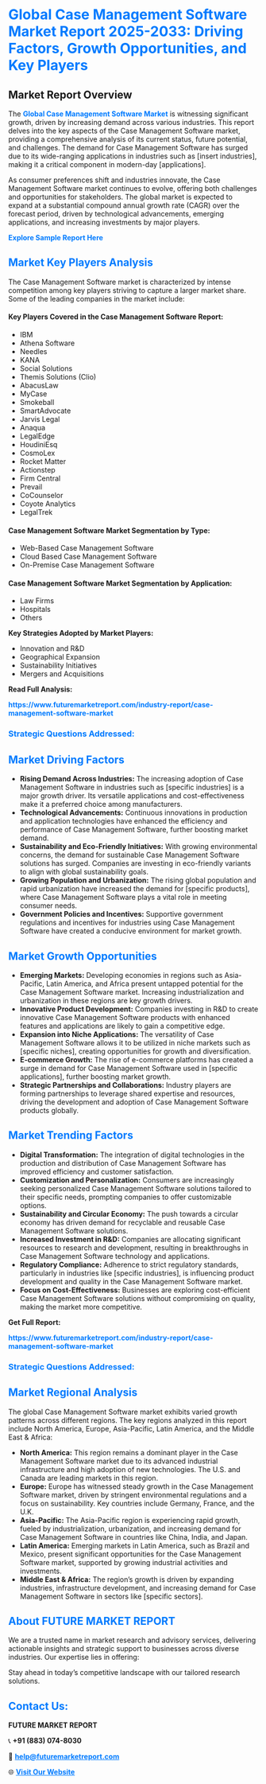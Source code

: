 <h1 style="color: #007BFF;">Global Case Management Software Market Report 2025-2033: Driving Factors, Growth Opportunities, and Key Players</h1>

<section id="overview">
<h2>Market Report Overview</h2>
<p>The <a href="https://www.futuremarketreport.com/industry-report/case-management-software-market" style="color: #007BFF; text-decoration: none;"><strong>Global Case Management Software Market</strong></a> is witnessing significant growth, driven by increasing demand across various industries. This report delves into the key aspects of the Case Management Software market, providing a comprehensive analysis of its current status, future potential, and challenges. The demand for Case Management Software has surged due to its wide-ranging applications in industries such as [insert industries], making it a critical component in modern-day [applications].</p>
<p>As consumer preferences shift and industries innovate, the Case Management Software market continues to evolve, offering both challenges and opportunities for stakeholders. The global market is expected to expand at a substantial compound annual growth rate (CAGR) over the forecast period, driven by technological advancements, emerging applications, and increasing investments by major players.</p>
</section>

<section id="overview">
<p><a href="https://www.futuremarketreport.com/request-sample/reportId=99331" style="color: #007BFF; text-decoration: none;"><strong>Explore Sample Report Here</strong></a></p>
</section>

<section id="key-players">
<h2 style="color: #007BFF;">Market Key Players Analysis</h2>
<p>The Case Management Software market is characterized by intense competition among key players striving to capture a larger market share. Some of the leading companies in the market include:</p>
<h4>Key Players Covered in the Case Management Software Report:</h4>
<ul><li>IBM</li><li>Athena Software</li><li>Needles</li><li>KANA</li><li>Social Solutions</li><li>Themis Solutions (Clio)</li><li>AbacusLaw</li><li>MyCase</li><li>Smokeball</li><li>SmartAdvocate</li><li>Jarvis Legal</li><li>Anaqua</li><li>LegalEdge</li><li>HoudiniEsq</li><li>CosmoLex</li><li>Rocket Matter</li><li>Actionstep</li><li>Firm Central</li><li>Prevail</li><li>CoCounselor</li><li>Coyote Analytics</li><li>LegalTrek</li></ul>
<h4>Case Management Software Market Segmentation by Type:</h4>
<ul><li>Web-Based Case Management Software</li><li>Cloud Based Case Management Software</li><li>On-Premise Case Management Software</li></ul>

<h4>Case Management Software Market Segmentation by Application:</h4>
<ul><li>Law Firms</li><li>Hospitals</li><li>Others</li></ul>
<p><strong>Key Strategies Adopted by Market Players:</strong></p>
<ul>
<li>Innovation and R&D</li>
<li>Geographical Expansion</li>
<li>Sustainability Initiatives</li>
<li>Mergers and Acquisitions</li>
</ul>
</section>

<section>
<p><strong>Read Full Analysis: </strong></p><a href="https://www.futuremarketreport.com/industry-report/case-management-software-market" style="color: #007BFF; text-decoration: none;"><strong>https://www.futuremarketreport.com/industry-report/case-management-software-market</strong></a>
<h3 style="color: #007BFF;">Strategic Questions Addressed:</h3>
</section>

<section id="driving-factors">
<h2 style="color: #007BFF;">Market Driving Factors</h2>
<ul>
<li><strong>Rising Demand Across Industries:</strong> The increasing adoption of Case Management Software in industries such as [specific industries] is a major growth driver. Its versatile applications and cost-effectiveness make it a preferred choice among manufacturers.</li>
<li><strong>Technological Advancements:</strong> Continuous innovations in production and application technologies have enhanced the efficiency and performance of Case Management Software, further boosting market demand.</li>
<li><strong>Sustainability and Eco-Friendly Initiatives:</strong> With growing environmental concerns, the demand for sustainable Case Management Software solutions has surged. Companies are investing in eco-friendly variants to align with global sustainability goals.</li>
<li><strong>Growing Population and Urbanization:</strong> The rising global population and rapid urbanization have increased the demand for [specific products], where Case Management Software plays a vital role in meeting consumer needs.</li>
<li><strong>Government Policies and Incentives:</strong> Supportive government regulations and incentives for industries using Case Management Software have created a conducive environment for market growth.</li>
</ul>
</section>

<section id="growth-opportunities">
<h2 style="color: #007BFF;">Market Growth Opportunities</h2>
<ul>
<li><strong>Emerging Markets:</strong> Developing economies in regions such as Asia-Pacific, Latin America, and Africa present untapped potential for the Case Management Software market. Increasing industrialization and urbanization in these regions are key growth drivers.</li>
<li><strong>Innovative Product Development:</strong> Companies investing in R&D to create innovative Case Management Software products with enhanced features and applications are likely to gain a competitive edge.</li>
<li><strong>Expansion into Niche Applications:</strong> The versatility of Case Management Software allows it to be utilized in niche markets such as [specific niches], creating opportunities for growth and diversification.</li>
<li><strong>E-commerce Growth:</strong> The rise of e-commerce platforms has created a surge in demand for Case Management Software used in [specific applications], further boosting market growth.</li>
<li><strong>Strategic Partnerships and Collaborations:</strong> Industry players are forming partnerships to leverage shared expertise and resources, driving the development and adoption of Case Management Software products globally.</li>
</ul>
</section>

<section id="trending-factors">
<h2 style="color: #007BFF;">Market Trending Factors</h2>
<ul>
<li><strong>Digital Transformation:</strong> The integration of digital technologies in the production and distribution of Case Management Software has improved efficiency and customer satisfaction.</li>
<li><strong>Customization and Personalization:</strong> Consumers are increasingly seeking personalized Case Management Software solutions tailored to their specific needs, prompting companies to offer customizable options.</li>
<li><strong>Sustainability and Circular Economy:</strong> The push towards a circular economy has driven demand for recyclable and reusable Case Management Software solutions.</li>
<li><strong>Increased Investment in R&D:</strong> Companies are allocating significant resources to research and development, resulting in breakthroughs in Case Management Software technology and applications.</li>
<li><strong>Regulatory Compliance:</strong> Adherence to strict regulatory standards, particularly in industries like [specific industries], is influencing product development and quality in the Case Management Software market.</li>
<li><strong>Focus on Cost-Effectiveness:</strong> Businesses are exploring cost-efficient Case Management Software solutions without compromising on quality, making the market more competitive.</li>
</ul>
</section>

<section>
<p><strong>Get Full Report: </strong></p><a href="https://www.futuremarketreport.com/industry-report/case-management-software-market" style="color: #007BFF; text-decoration: none;"><strong>https://www.futuremarketreport.com/industry-report/case-management-software-market</strong></a>
<h3 style="color: #007BFF;">Strategic Questions Addressed:</h3>
</section>


<section id="regional-analysis">
<h2 style="color: #007BFF;">Market Regional Analysis</h2>
<p>The global Case Management Software market exhibits varied growth patterns across different regions. The key regions analyzed in this report include North America, Europe, Asia-Pacific, Latin America, and the Middle East & Africa:</p>
<ul>
<li><strong>North America:</strong> This region remains a dominant player in the Case Management Software market due to its advanced industrial infrastructure and high adoption of new technologies. The U.S. and Canada are leading markets in this region.</li>
<li><strong>Europe:</strong> Europe has witnessed steady growth in the Case Management Software market, driven by stringent environmental regulations and a focus on sustainability. Key countries include Germany, France, and the U.K.</li>
<li><strong>Asia-Pacific:</strong> The Asia-Pacific region is experiencing rapid growth, fueled by industrialization, urbanization, and increasing demand for Case Management Software in countries like China, India, and Japan.</li>
<li><strong>Latin America:</strong> Emerging markets in Latin America, such as Brazil and Mexico, present significant opportunities for the Case Management Software market, supported by growing industrial activities and investments.</li>
<li><strong>Middle East & Africa:</strong> The region’s growth is driven by expanding industries, infrastructure development, and increasing demand for Case Management Software in sectors like [specific sectors].</li>
</ul>
</section>

<footer>
<h2 style="color: #007BFF;">About FUTURE MARKET REPORT</h2>
<p>We are a trusted name in market research and advisory services, delivering actionable insights and strategic support to businesses across diverse industries. Our expertise lies in offering:</p>

<p>Stay ahead in today’s competitive landscape with our tailored research solutions.</p>

<h2 style="color: #007BFF;">Contact Us:</h2>
<p><strong>FUTURE MARKET REPORT</strong></p>
<p>📞 <strong>+91 (883) 074-8030</strong></p>
<p>📧 <strong><a href="mailto:help@futuremarketreport.com" style="color: #007BFF;">help@futuremarketreport.com</a></strong></p>
<p>🌐 <strong><a href="https://www.futuremarketreport.com/" style="color: #007BFF;">Visit Our Website</a></strong></p>
</footer>